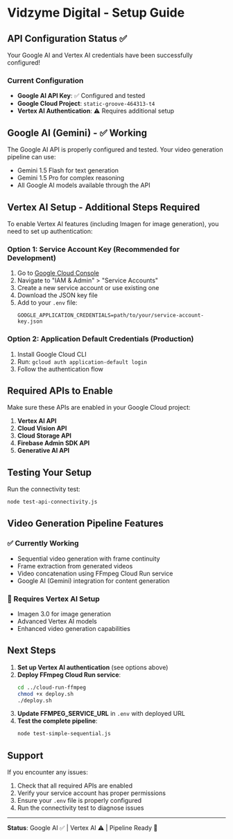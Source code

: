 # Vidzyme Digital - Setup Guide

## API Configuration Status ✅

Your Google AI and Vertex AI credentials have been successfully configured!

### Current Configuration

- **Google AI API Key**: ✅ Configured and tested
- **Google Cloud Project**: `static-groove-464313-t4`
- **Vertex AI Authentication**: ⚠️ Requires additional setup

## Google AI (Gemini) - ✅ Working

The Google AI API is properly configured and tested. Your video generation pipeline can use:
- Gemini 1.5 Flash for text generation
- Gemini 1.5 Pro for complex reasoning
- All Google AI models available through the API

## Vertex AI Setup - Additional Steps Required

To enable Vertex AI features (including Imagen for image generation), you need to set up authentication:

### Option 1: Service Account Key (Recommended for Development)

1. Go to [Google Cloud Console](https://console.cloud.google.com/)
2. Navigate to "IAM & Admin" > "Service Accounts"
3. Create a new service account or use existing one
4. Download the JSON key file
5. Add to your `.env` file:
   ```
   GOOGLE_APPLICATION_CREDENTIALS=path/to/your/service-account-key.json
   ```

### Option 2: Application Default Credentials (Production)

1. Install Google Cloud CLI
2. Run: `gcloud auth application-default login`
3. Follow the authentication flow

## Required APIs to Enable

Make sure these APIs are enabled in your Google Cloud project:

1. **Vertex AI API**
2. **Cloud Vision API** 
3. **Cloud Storage API**
4. **Firebase Admin SDK API**
5. **Generative AI API**

## Testing Your Setup

Run the connectivity test:
```bash
node test-api-connectivity.js
```

## Video Generation Pipeline Features

### ✅ Currently Working
- Sequential video generation with frame continuity
- Frame extraction from generated videos
- Video concatenation using FFmpeg Cloud Run service
- Google AI (Gemini) integration for content generation

### 🔧 Requires Vertex AI Setup
- Imagen 3.0 for image generation
- Advanced Vertex AI models
- Enhanced video generation capabilities

## Next Steps

1. **Set up Vertex AI authentication** (see options above)
2. **Deploy FFmpeg Cloud Run service**:
   ```bash
   cd ../cloud-run-ffmpeg
   chmod +x deploy.sh
   ./deploy.sh
   ```
3. **Update FFMPEG_SERVICE_URL** in `.env` with deployed URL
4. **Test the complete pipeline**:
   ```bash
   node test-simple-sequential.js
   ```

## Support

If you encounter any issues:
1. Check that all required APIs are enabled
2. Verify your service account has proper permissions
3. Ensure your `.env` file is properly configured
4. Run the connectivity test to diagnose issues

---

**Status**: Google AI ✅ | Vertex AI ⚠️ | Pipeline Ready 🚀